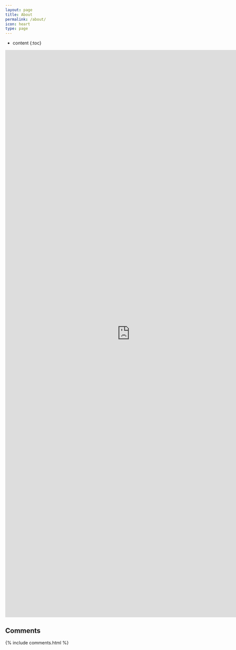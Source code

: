 ```yaml
---
layout: page
title: About
permalink: /about/
icon: heart
type: page
---
```


* content
{:toc}

<iframe src="https://github-profile-summary.com/user/wscrlhs"  width="790px" height="1800px" frameborder="0" scrolling="no"> </iframe>

## Comments

{% include comments.html %}
